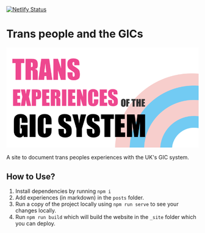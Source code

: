 [![Netlify Status](https://api.netlify.com/api/v1/badges/6f09e1c5-14d2-47e1-be55-eeb90ffd46dd/deploy-status)](https://app.netlify.com/sites/eleventy-blog-mnml/deploys)

# Trans people and the GICs

![](assets/images/social.png)

A site to document trans peoples experiences with the UK's GIC system.
## How to Use?

1. Install dependencies by running `npm i`
2. Add experiences (in markdown) in the `posts` folder.
3. Run a copy of the project locally using `npm run serve` to see your changes locally.
4. Run `npm run build` which will build the website in the `_site` folder which you can deploy.


